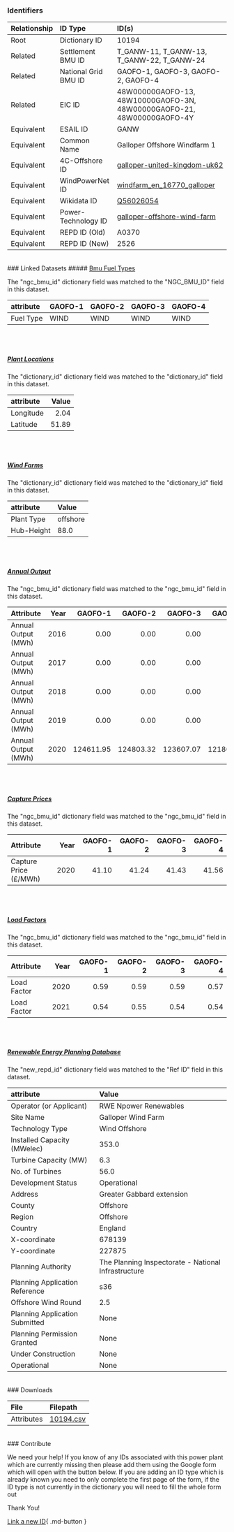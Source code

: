 ### Identifiers

| Relationship   | ID Type              | ID(s)                                                                                                                 |
|:---------------|:---------------------|:----------------------------------------------------------------------------------------------------------------------|
| Root           | Dictionary ID        | 10194                                                                                                                 |
| Related        | Settlement BMU ID    | T_GANW-11, T_GANW-13, T_GANW-22, T_GANW-24                                                                            |
| Related        | National Grid BMU ID | GAOFO-1, GAOFO-3, GAOFO-2, GAOFO-4                                                                                    |
| Related        | EIC ID               | 48W00000GAOFO-13, 48W10000GAOFO-3N, 48W00000GAOFO-21, 48W00000GAOFO-4Y                                                |
| Equivalent     | ESAIL ID             | GANW                                                                                                                  |
| Equivalent     | Common Name          | Galloper Offshore Windfarm 1                                                                                          |
| Equivalent     | 4C-Offshore ID       | [galloper-united-kingdom-uk62](https://www.4coffshore.com/windfarms/united-kingdom/galloper-united-kingdom-uk62.html) |
| Equivalent     | WindPowerNet ID      | [windfarm_en_16770_galloper](https://www.thewindpower.net/windfarm_en_16770_galloper.php)                             |
| Equivalent     | Wikidata ID          | [Q56026054](https://www.wikidata.org/wiki/Q56026054)                                                                  |
| Equivalent     | Power-Technology ID  | [galloper-offshore-wind-farm](https://www.power-technology.com/projects/galloper-offshore-wind-farm)                  |
| Equivalent     | REPD ID (Old)        | A0370                                                                                                                 |
| Equivalent     | REPD ID (New)        | 2526                                                                                                                  |

<br>
### Linked Datasets
##### <a href="https://osuked.github.io/Power-Station-Dictionary/datasets/bmu-fuel-types">Bmu Fuel Types</a>



The "ngc_bmu_id" dictionary field was matched to the "NGC_BMU_ID" field in this dataset.

| attribute   | GAOFO-1   | GAOFO-2   | GAOFO-3   | GAOFO-4   |
|:------------|:----------|:----------|:----------|:----------|
| Fuel Type   | WIND      | WIND      | WIND      | WIND      |

<br><br>
##### <a href="https://osuked.github.io/Power-Station-Dictionary/datasets/plant-locations">Plant Locations</a>



The "dictionary_id" dictionary field was matched to the "dictionary_id" field in this dataset.

| attribute   |   Value |
|:------------|--------:|
| Longitude   |    2.04 |
| Latitude    |   51.89 |

<br><br>
##### <a href="https://osuked.github.io/Power-Station-Dictionary/datasets/wind-farms">Wind Farms</a>



The "dictionary_id" dictionary field was matched to the "dictionary_id" field in this dataset.

| attribute   | Value    |
|:------------|:---------|
| Plant Type  | offshore |
| Hub-Height  | 88.0     |

<br><br>
##### <a href="https://osuked.github.io/Power-Station-Dictionary/datasets/annual-output">Annual Output</a>



The "ngc_bmu_id" dictionary field was matched to the "ngc_bmu_id" field in this dataset.

| Attribute           |   Year |   GAOFO-1 |   GAOFO-2 |   GAOFO-3 |   GAOFO-4 |
|:--------------------|-------:|----------:|----------:|----------:|----------:|
| Annual Output (MWh) |   2016 |      0.00 |      0.00 |      0.00 |      0.00 |
| Annual Output (MWh) |   2017 |      0.00 |      0.00 |      0.00 |      0.00 |
| Annual Output (MWh) |   2018 |      0.00 |      0.00 |      0.00 |      0.00 |
| Annual Output (MWh) |   2019 |      0.00 |      0.00 |      0.00 |      0.00 |
| Annual Output (MWh) |   2020 | 124611.95 | 124803.32 | 123607.07 | 121803.71 |

<br><br>
##### <a href="https://osuked.github.io/Power-Station-Dictionary/datasets/capture-prices">Capture Prices</a>



The "ngc_bmu_id" dictionary field was matched to the "ngc_bmu_id" field in this dataset.

| Attribute             |   Year |   GAOFO-1 |   GAOFO-2 |   GAOFO-3 |   GAOFO-4 |
|:----------------------|-------:|----------:|----------:|----------:|----------:|
| Capture Price (£/MWh) |   2020 |     41.10 |     41.24 |     41.43 |     41.56 |

<br><br>
##### <a href="https://osuked.github.io/Power-Station-Dictionary/datasets/load-factors">Load Factors</a>



The "ngc_bmu_id" dictionary field was matched to the "ngc_bmu_id" field in this dataset.

| Attribute   |   Year |   GAOFO-1 |   GAOFO-2 |   GAOFO-3 |   GAOFO-4 |
|:------------|-------:|----------:|----------:|----------:|----------:|
| Load Factor |   2020 |      0.59 |      0.59 |      0.59 |      0.57 |
| Load Factor |   2021 |      0.54 |      0.55 |      0.54 |      0.54 |

<br><br>
##### <a href="https://osuked.github.io/Power-Station-Dictionary/datasets/renewable-energy-planning-database">Renewable Energy Planning Database</a>



The "new_repd_id" dictionary field was matched to the "Ref ID" field in this dataset.

| attribute                      | Value                                               |
|:-------------------------------|:----------------------------------------------------|
| Operator (or Applicant)        | RWE Npower Renewables                               |
| Site Name                      | Galloper Wind Farm                                  |
| Technology Type                | Wind Offshore                                       |
| Installed Capacity (MWelec)    | 353.0                                               |
| Turbine Capacity (MW)          | 6.3                                                 |
| No. of Turbines                | 56.0                                                |
| Development Status             | Operational                                         |
| Address                        | Greater Gabbard extension                           |
| County                         | Offshore                                            |
| Region                         | Offshore                                            |
| Country                        | England                                             |
| X-coordinate                   | 678139                                              |
| Y-coordinate                   | 227875                                              |
| Planning Authority             | The Planning Inspectorate - National Infrastructure |
| Planning Application Reference | s36                                                 |
| Offshore Wind Round            | 2.5                                                 |
| Planning Application Submitted | None                                                |
| Planning Permission Granted    | None                                                |
| Under Construction             | None                                                |
| Operational                    | None                                                |


<br>
### Downloads


| File       | Filepath                                                                              |
|:-----------|:--------------------------------------------------------------------------------------|
| Attributes | [10194.csv](https://osuked.github.io/Power-Station-Dictionary/object_attrs/10194.csv) |


<br>
### Contribute

We need your help! If you know of any IDs associated with this power plant which are currently missing then please add them using the Google form which will open with the button below. If you are adding an ID type which is already known you need to only complete the first page of the form, if the ID type is not currently in the dictionary you will need to fill the whole form out

Thank You!

[Link a new ID](https://docs.google.com/forms/d/e/1FAIpQLSc5jRsQ7NgiLLXbwo9PUdwTQyuqbRwThltG56-o6NVSe7E_nw/viewform?usp=pp_url&entry.251912331=10194){ .md-button }